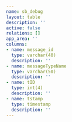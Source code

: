 ```yaml
---
name: sb_debug
layout: table
description: ''
active: false
relations: []
app_area: ''
columns:
- name: message_id
  type: varchar(40)
  description: ''
- name: messageTypeName
  type: varchar(50)
  description: ''
- name: tID
  type: int(4)
  description: ''
- name: tstamp
  type: timestamp
  description: ''
---
```


